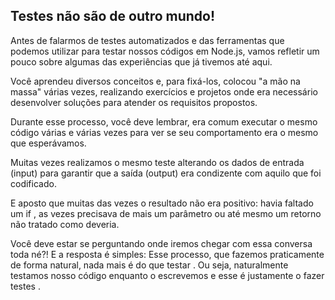 ## Testes não são de outro mundo!

Antes de falarmos de testes automatizados e das ferramentas que podemos utilizar para testar nossos códigos em Node.js, vamos refletir um pouco sobre algumas das experiências que já tivemos até aqui.

Você aprendeu diversos conceitos e, para fixá-los, colocou "a mão na massa" várias vezes, realizando exercícios e projetos onde era necessário desenvolver soluções para atender os requisitos propostos.

Durante esse processo, você deve lembrar, era comum executar o mesmo código várias e várias vezes para ver se seu comportamento era o mesmo que esperávamos. 

Muitas vezes realizamos o mesmo teste alterando os dados de entrada (input) para garantir que a saída (output) era condizente com aquilo que foi codificado. 

E aposto que muitas das vezes o resultado não era positivo: havia faltado um if , as vezes precisava de mais um parâmetro ou até mesmo um retorno não tratado como deveria.

Você deve estar se perguntando onde iremos chegar com essa conversa toda né?! E a resposta é simples: Esse processo, que fazemos praticamente de forma natural, nada mais é do que testar . Ou seja, naturalmente testamos nosso código enquanto o escrevemos e esse é justamente o fazer testes .